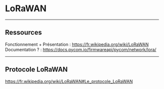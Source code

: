 # LoRaWAN

---

## Ressources

Fonctionnement + Présentation : https://fr.wikipedia.org/wiki/LoRaWAN
Documentation ? : https://docs.pycom.io/firmwareapi/pycom/network/lora/

---

## Protocole LoRaWAN

https://fr.wikipedia.org/wiki/LoRaWAN#Le_protocole_LoRaWAN
